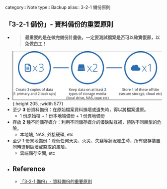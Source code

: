 category:: Note
type:: Backup
alias:: 3-2-1 備份原則

## 「3-2-1 備份」- 資料備份的重要原則
- > **最重要的是在做完備份計畫後，一定要測試檔案是否可以確實復原，以免做白工！**
- ![3-2-1_bk_rule.png](../assets/3-2-1_bk_rule_1678797464055_0.png){:height 205, :width 577}
- 至少 **3** 份資料備份：在原始檔案資料損壞或遺失時，得以將檔案還原。
	- 1 份原始檔 + 1 份本地端備份 + 1 份異地備份
- 存放 **2** 種不同儲存媒介：利用不同儲存媒介的優缺點互補，預防不同類型的危險。
	- 本地端, NAS, 外接硬碟, etc
- 至少 1 份異地備份：降低任何天災、火災、失竊等狀況發生時，所有儲存裝置同時遭到破壞或竊取的風險。
	- 雲端儲存空間, etc
- ## Reference
	- [「3-2-1 備份」- 資料備份的重要原則](https://www.asustor.com/solution/backup_rules)